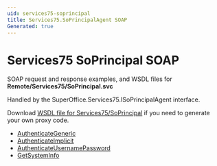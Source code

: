 ```yaml
---
uid: services75-soprincipal
title: Services75.SoPrincipalAgent SOAP
Generated: true
---
```


# Services75 SoPrincipal SOAP

SOAP request and response examples, and WSDL files for **Remote/Services75/SoPrincipal.svc**

Handled by the <see cref="T:SuperOffice.Services75.ISoPrincipalAgent">SuperOffice.Services75.ISoPrincipalAgent</see> interface.



Download [WSDL file for Services75/SoPrincipal](../Services75-SoPrincipal.md) if you need to generate your own proxy code.

* [AuthenticateGeneric](AuthenticateGeneric.md)
* [AuthenticateImplicit](AuthenticateImplicit.md)
* [AuthenticateUsernamePassword](AuthenticateUsernamePassword.md)
* [GetSystemInfo](GetSystemInfo.md)
